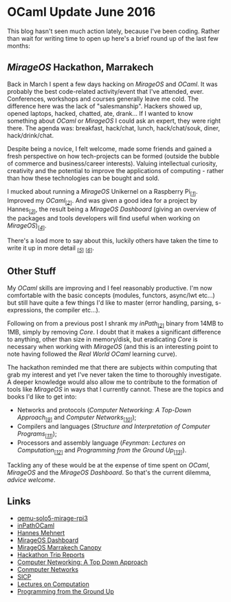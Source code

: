 # OCaml Update June 2016

This blog hasn't seen much action lately, because I've been coding.
Rather than wait for writing time to open up here's a
brief round up of the last few months:

## _MirageOS_ Hackathon, Marrakech

Back in March I spent a few days hacking on _MirageOS_ and
_OCaml_. It was probably the best code-related activity/event that
I've attended, ever. Conferences, workshops and courses generally
leave me cold. The difference here was the lack of "salesmanship".
Hackers showed up, opened laptops, hacked, chatted, ate, drank...
If I wanted to know something about _OCaml_ or _MirageOS_ I could
ask an expert, they were right there. The agenda was: breakfast,
hack/chat, lunch, hack/chat/souk, diner, hack/drink/chat.

Despite being a novice, I felt welcome, made some friends and
gained a fresh perspective on how tech-projects can be formed
(outside the bubble of commerce and business/career interests).
Valuing intellectual curiosity, creativity and the potential to
improve the applications of computing - rather than how these
technologies can be bought and sold. 

I mucked about running a _MirageOS_ Unikernel on a Raspberry
Pi<sub>[_[1](#ref1)_]</sub>. Improved my _OCaml_<sub>[_[2](#ref2)_]</sub>.
And was given a good idea for a project
by Hannes<sub>[_[3](#ref3)_]</sub>, the result being a _MirageOS
Dashboard_ (giving an overview of the packages and tools developers
will find useful when working on _MirageOS_)<sub>[_[4](#ref4)_]</sub>.

There's a load more to say about this, luckily others have taken the
time to write it up in more detail <sub>[_[5](#ref5)_]</sub>
<sub>[_[6](#ref6)_]</sub>.

## Other Stuff

My _OCaml_ skills are improving and I feel reasonably productive. I'm
now comfortable with the basic concepts (modules, functors, async/lwt etc...)
but still have quite a few things I'd like to master (error handling,
parsing, s-expressions, the compiler etc...).

Following on from a previous post I shrank my _inPath_<sub>[_[2](#ref2)_]</sub>
binary from 14MB to 1MB, simply by removing _Core_. I doubt that it makes a significant
difference to anything, other than size in memory/disk, but
eradicating _Core_ is necessary when working with _MirageOS_ (and
this is an interesting point to note having followed the _Real
World OCaml_ learning curve).

The hackathon reminded me that there are subjects within computing
that grab my interest and yet I've never taken the time to thoroughly
investigate. A deeper knowledge would also allow me to contribute to the
formation of tools like _MirageOS_ in ways that I currently cannot. These are
the topics and books I'd like to get into:

* Networks and protocols (_Computer Networking: A Top-Down
  Approach_<sub>[_[9](#ref9)_]</sub> and _Computer
  Networks_<sub>[_[10](#ref10)_]</sub>);
* Compilers and languages (_Structure and Interpretation
  of Computer Programs_<sub>[_[11](#ref11)_]</sub>);
* Processors and assembly language (_Feynman: Lectures on
  Computation_<sub>[_[12](#ref12)_]</sub> and _Programming from the
  Ground Up_<sub>[_[13](#ref13)_]</sub>).

Tackling any of these would be at the expense of time spent on _OCaml_,
_MirageOS_ and the _MirageOS Dashboard_. So that's the current dilemma,
*_advice welcome_*.

## Links

* <a id="ref1"></a> [qemu-solo5-mirage-rpi3](https://github.com/rudenoise/qemu-solo5-mirage-rpi3)
* <a id="ref2"></a> [inPathOCaml](https://github.com/rudenoise/inPathOCaml)
* <a id="ref3"></a> [Hannes Mehnert](http://hannes.nqsb.io/)
* <a id="ref4"></a> [MirageOS Dashboard](https://github.com/rudenoise/mirage-dashboard)
* <a id="ref5"></a> [MirageOS Marrakech Canopy](http://canopy.mirage.io/)
* <a id="ref6"></a> [Hackathon Trip Reports](https://mirage.io/blog/2016-spring-hackathon)
* <a id="ref9"></a> [Computer Networking: A Top Down Approach](https://github.com/mw12/Academics/blob/master/sem%203-2/Computer%20Networks/Computer%20Networking%20A%20Top%20Down%20Approach%206th%20Edition.pdf)
* <a id="ref10"></a> [Conmputer Networks](http://cse.hcmut.edu.vn/~minhnguyen/NET/Computer%20Networks%20-%20A%20Tanenbaum%20-%205th%20edition.pdf)
* <a id="ref11"></a> [SICP](https://mitpress.mit.edu/sicp/full-text/book/book.html)
* <a id="ref12"></a> [Lectures on Computation](https://cds.cern.ch/record/411350/files/p101.pdf)
* <a id="ref13"></a> [Programming from the Ground Up](http://download-mirror.savannah.gnu.org/releases/pgubook/ProgrammingGroundUp-1-0-booksize.pdf)
